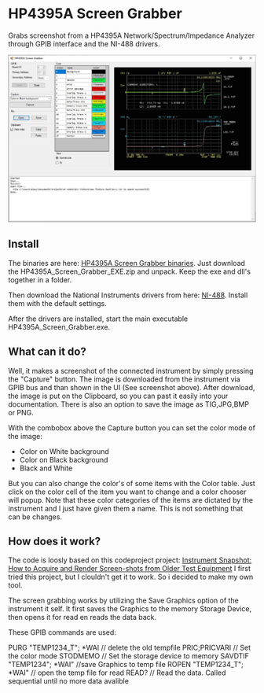 # HP4395A Screen Grabber

Grabs screenshot from a HP4395A Network/Spectrum/Impedance Analyzer through  GPIB interface and the NI-488 drivers.

![Screenshot](Images/Screenshot1.JPEG)

## Install

The binaries are here: [HP4395A Screen Grabber binaries](https://github.com/Lexy1972/HP4395A_Screen_Grabber/releases/tag/1.0). Just download the HP4395A_Screen_Grabber_EXE.zip and unpack. Keep the exe and dll's together in a folder.

Then download the National Instruments drivers from here: [NI-488](https://www.ni.com/nl-nl/support/downloads/drivers/download.ni-488-2.html#442610). Install them with the default settings.

After the drivers are installed, start the main executable HP4395A_Screen_Grabber.exe.

## What can it do?

Well, it makes a screenshot of the connected instrument by simply pressing the "Capture" button. The image is downloaded from the instrument via GPIB bus and than shown in the UI (See screenshot above). After download, the image is put on the Clipboard, so you can past it easily into your documentation. There is also an option to save the image as TIG,JPG,BMP or PNG.

With the combobox above the Capture button you can set the color mode of the image:

- Color on White background
- Color on Black background
- Black and White

But you can also change the color's of some items with the Color table. Just click on the color cell of the item you want to change and a color chooser will popup.
Note that these color categories of the items are dictated by the instrument and I just have given them a name. This is not something that can be changes. 

## How does it work?

The code is loosly based on this codeproject project: [Instrument Snapshot: How to Acquire and Render Screen-shots from Older Test Equipment](https://www.codeproject.com/Articles/872469/Instrument-Snapshot-How-to-Acquire-and-Render-Scre) 
I first tried this project, but I clouldn't get it to work. So i decided to make my own tool.

The screen grabbing works by utilizing the Save Graphics option of the instrument it self. It first saves the Graphics to the memory Storage Device, then opens it for read en reads the data back.

These GPIB commands are used:

PURG "TEMP1234_T"; *WAI  // delete the old tempfile
PRIC;PRICVARI            // Set the color mode
STODMEMO                 // Set the storage device to memory
SAVDTIF "TEMP1234"; *WAI"  //save Graphics to temp file
ROPEN "TEMP1234_T"; *WAI" // open the temp file for read
READ?                     // Read the data. Called sequential until no more data avalible



